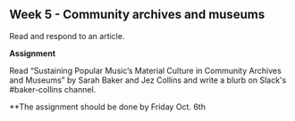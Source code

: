 ## Week 5 - Community archives and museums

Read and respond to an article.

**Assignment**

Read “Sustaining Popular Music’s Material Culture in Community Archives and Museums” by Sarah Baker and Jez Collins and write a blurb on Slack's #baker-collins channel.

**The assignment should be done by Friday Oct. 6th
